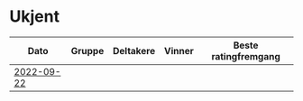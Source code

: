 # Ukjent

| Dato | Gruppe | Deltakere | Vinner | Beste ratingfremgang |
|-|-|-|-|-|
|[2022-09-22](resultater/Hu220922_1.htm)|||||
